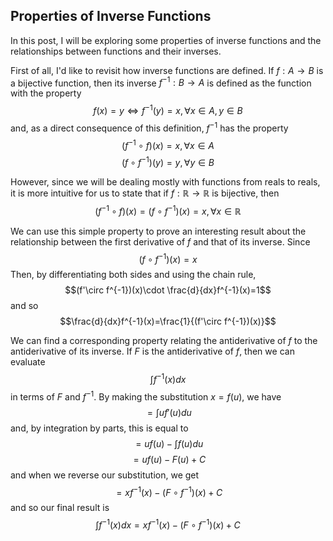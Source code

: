 
## Properties of Inverse Functions

In this post, I will be exploring some properties of inverse functions and the relationships between functions and their inverses.

First of all, I'd like to revisit how inverse functions are defined. If $f:A\to B$ is a bijective function, then its inverse $f^{-1}:B\to A$ is defined as the function with the property
$$f(x)=y\iff f^{-1}(y)=x, \forall x\in A,y \in B$$
and, as a direct consequence of this definition, $f^{-1}$ has the property
$$(f^{-1}\circ f)(x)=x, \forall x\in A$$
$$(f\circ f^{-1})(y)=y, \forall y\in B$$

However, since we will be dealing mostly with functions from reals to reals, it is more intuitive for us to state that if $f:\mathbb R\to\mathbb R$ is bijective, then
$$(f^{-1}\circ f)(x)=(f\circ f^{-1})(x)=x, \forall x\in \mathbb R$$

We can use this simple property to prove an interesting result about the relationship between the first derivative of $f$ and that of its inverse. Since
$$(f\circ f^{-1})(x)=x$$
Then, by differentiating both sides and using the chain rule,
$$(f'\circ f^{-1})(x)\cdot \frac{d}{dx}f^{-1}(x)=1$$
and so
$$\frac{d}{dx}f^{-1}(x)=\frac{1}{(f'\circ f^{-1})(x)}$$

We can find a corresponding property relating the antiderivative of $f$ to the antiderivative of its inverse. If $F$ is the antiderivative of $f$, then we can evaluate
$$\int f^{-1}(x)dx$$
in terms of $F$ and $f^{-1}$. By making the substitution $x=f(u)$, we have
$$=\int uf'(u)du$$
and, by integration by parts, this is equal to
$$=uf(u)-\int f(u)du$$
$$=uf(u)-F(u)+C$$
and when we reverse our substitution, we get
$$=xf^{-1}(x)-(F\circ f^{-1})(x)+C$$
and so our final result is
$$\int f^{-1}(x)dx=xf^{-1}(x)-(F\circ f^{-1})(x)+C$$




